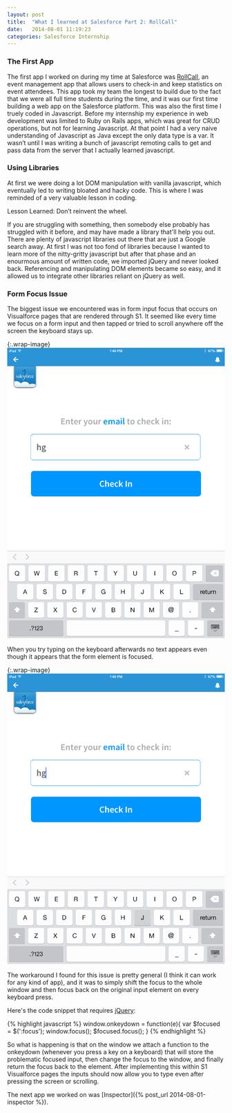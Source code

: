 ```yaml
---
layout: post
title:  "What I learned at Salesforce Part 2: RollCall"
date:   2014-08-01 11:19:23
categories: Salesforce Internship
---
```


### The First App

The first app I worked on during my time at Salesforce was [RollCall][rollcall-gh], an event management app that allows users to check-in and keep statistics on event attendees.  This app took my team the longest to build due to the fact that we were all full time students during the time, and it was our first time building a web app on the Salesforce platform.  This was also the first time I truely coded in Javascript.  Before my internship my experience in web development was limited to Ruby on Rails apps, which was great for CRUD operations, but not for learning Javascript.  At that point I had a very naive understanding of Javascript as Java except the only data type is a var.  It wasn’t until I was writing a bunch of javascript remoting calls to get and pass data from the server that I actually learned javascript.


### Using Libraries

At first we were doing a lot DOM manipulation  with vanilla javascript, which eventually led to writing bloated and hacky code.  This is where I was reminded of a very valuable lesson in coding.


Lesson Learned: Don’t reinvent the wheel.

If you are struggling with something, then somebody else probably has struggled with it before, and may have made a library that'll help you out.   There are plenty of javascript libraries out there that are just a Google search away.  At first I was not too fond of libraries because I wanted to learn more of the nitty-gritty javascript but after that phase and an enourmous amount of written code, we imported jQuery and never looked back.  Referencing and manipulating DOM elements became so easy, and it allowed us to integrate other libraries reliant on jQuery as well.

### Form Focus Issue

The biggest issue we encountered was in form input focus that occurs on Visualforce pages that are rendered through S1.  It seemed like every time we focus on a form input and then tapped or tried to scroll anywhere off the screen the keyboard stays up.

{:.wrap-image}
![roll_call_clear](/assets/rollcall_clear.PNG)

When you try typing on the keyboard afterwards no text appears even though it appears that the form element is focused.

{:.wrap-image}
![roll_call_clear](/assets/rollcall_j.PNG)

  The workaround I found for this issue is pretty general (I think it can work for any kind of app), and it was to simply shift the focus to the whole window and then focus back on the original input element on every keyboard press.

  Here's the code snippet that requires [jQuery][jquery]:

{% highlight javascript %}
window.onkeydown = function(e){
  var $focused = $(':focus');
  window.focus();
  $focused.focus();
}
{% endhighlight %}

So what is happening is that on the window we attach a function to the onkeydown (whenever you press a key on a keyboard) that will store the problematic focused input, then change the focus to the window, and finally return the focus back to the element.  After implementing this within S1 Visualforce pages the inputs should now allow you to type even after pressing the screen or scrolling.

The next app we worked on was [Inspector]({% post_url 2014-08-01-inspector %}).

[rollcall-gh]: https://github.com/vincenttian/salesforce_rollcall
[jquery]: http://jquery.com/
